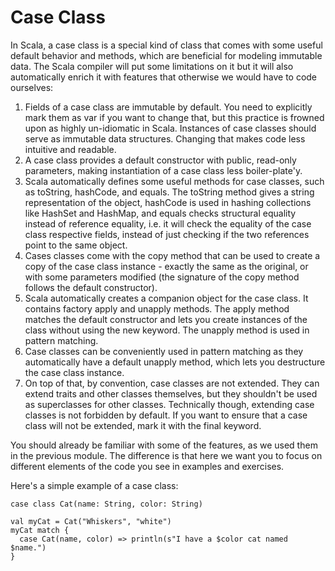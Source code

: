 # Case Class
In Scala, a case class is a special kind of class that comes with some useful default behavior and methods, which are  beneficial for modeling immutable data. The Scala compiler will put some limitations on it but it will also automatically enrich it with features that otherwise we would have to code ourselves:

1. Fields of a case class are immutable by default. You need to explicitly mark them as var if you want to change that, but this practice is frowned upon as highly un-idiomatic in Scala. Instances of case classes should serve as immutable data structures. Changing that makes code less intuitive and readable.
2. A case class provides a default constructor with public, read-only parameters, making instantiation of a case class less boiler-plate'y.
3. Scala automatically defines some useful methods for case classes, such as toString,  hashCode, and equals. The toString method gives a string  representation of the object, hashCode is used in hashing collections like HashSet and HashMap, and equals checks structural equality instead of reference equality, i.e. it will check the equality of the case class respective fields, instead of just checking if the two references point to the same object.
4. Cases classes come with the copy method that can be used to create a copy of the case class instance - exactly the same as the original, or with some parameters modified (the signature of the copy method follows the default constructor).
5. Scala automatically creates a companion object for the case class. It contains factory apply and unapply methods. The apply method matches the default constructor and lets you create instances  of the class without using the new keyword. The unapply method is used in pattern matching.
6. Case classes can be conveniently used in pattern matching as they automatically have a default unapply method, which  lets you destructure the case class instance.
7. On top of that, by convention, case classes are not extended. They can extend traits and other classes themselves, but they shouldn't be used as superclasses for other classes. Technically though, extending case classes is not forbidden by default. If you want to ensure that a case class will not be extended, mark it with the final keyword.

You should already be familiar with some of the features, as we used them in the previous module. The difference is that here we want you to focus on different elements of the code you see in examples and exercises.

Here's a simple example of a case class:
 
```
case class Cat(name: String, color: String)

val myCat = Cat("Whiskers", "white")
myCat match {
  case Cat(name, color) => println(s"I have a $color cat named $name.")
}
```
